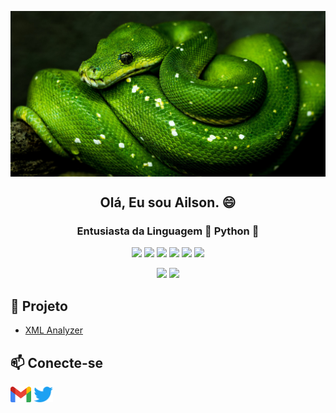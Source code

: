 <p align="center">
 <img width="1024px" src="https://github.com/Ailson-Araujo/Ailson-Araujo/blob/main/src/python-header.jpg" align="center"/>
 <h2 align="center">Olá, Eu sou Ailson. 😄</h2>
 <h3 align="center">Entusiasta da Linguagem 🐍 Python 🐍</h3>
</p>

<p align="center">
<img src="https://img.shields.io/badge/-Python-333333?style=flat&logo=python"> <img src="https://img.shields.io/badge/-Git-333333?style=flat&logo=git"> <img src="https://img.shields.io/badge/-GitHub-333333?style=flat&logo=github"> <img src="https://img.shields.io/badge/-Markdown-333333?style=flat&logo=markdown"> <img src="https://img.shields.io/badge/-Visual%20Studio%20Code-333333?style=flat&logo=visual-studio-code&logoColor=007ACC">
<img src="https://img.shields.io/badge/-PyQt5-333333?style=flat&logo=PyQt5">
</p>

<p align="center">
<img src="https://github-readme-stats.vercel.app/api?username=ailson-Araujo&show_icons=true&theme=tokyonight" width="400px"/>
<img src="https://github-readme-stats-eight-theta.vercel.app/api/top-langs/?username=Ailson-Araujo&theme=tokyonight&layout=compact&exclude_lang=java+r" width="400px" />
</p>

## 🚀 Projeto
- [XML Analyzer](https://ailson-araujo.github.io/XML-Analyzer/)

## 📫 Conecte-se

<a href="mailto:ailson.a.leite@gmail.com"><img height="25" src="https://github.com/Ailson-Araujo/Ailson-Araujo/blob/main/src/mail.png"></a>
<a href="https://twitter.com/AilsonOjuara"><img height="25" src="https://github.com/Ailson-Araujo/Ailson-Araujo/blob/main/src/twitter.png"></a>


<!--
- 👋 Hi, I’m @Ailson-Araujo
- 👀 I’m interested in ...
- 🌱 I’m currently learning ...
- 💞️ I’m looking to collaborate on ...
- 📫 How to reach me ...
-->
